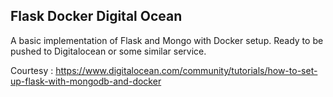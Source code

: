 ## Flask Docker Digital Ocean

A basic implementation of Flask and Mongo with Docker setup. Ready to be pushed to Digitalocean or some similar service.

Courtesy : https://www.digitalocean.com/community/tutorials/how-to-set-up-flask-with-mongodb-and-docker
